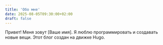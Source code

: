 ```yaml
---
title: 'Обо мне'
date: 2025-08-05T09:30:00+02:00
draft: false
---
```


Привет! Меня зовут [Ваше имя]. Я люблю программировать и создавать новые вещи. Этот блог создан на движке Hugo.
